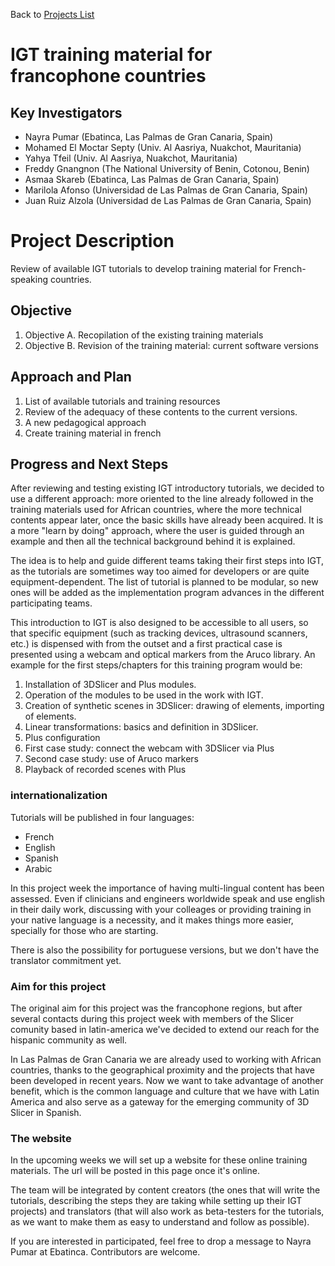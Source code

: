 Back to [Projects List](../../README.md#ProjectsList)

# IGT training material for francophone countries

## Key Investigators

- Nayra Pumar (Ebatinca, Las Palmas de Gran Canaria, Spain)
- Mohamed El Moctar Septy (Univ. Al Aasriya, Nuakchot, Mauritania)
- Yahya Tfeil (Univ. Al Aasriya, Nuakchot, Mauritania)
- Freddy Gnangnon (The National University of Benin, Cotonou, Benin)
- Asmaa Skareb (Ebatinca, Las Palmas de Gran Canaria, Spain)
- Marilola Afonso (Universidad de Las Palmas de Gran Canaria, Spain)
- Juan Ruiz Alzola (Universidad de Las Palmas de Gran Canaria, Spain)

# Project Description

<!-- Add a short paragraph describing the project. -->
Review of available IGT tutorials to develop training material for French-speaking countries.

## Objective

<!-- Describe here WHAT you would like to achieve (what you will have as end result). -->

1. Objective A. Recopilation of the existing training materials
1. Objective B. Revision of the training material: current software versions

## Approach and Plan

<!-- Describe here HOW you would like to achieve the objectives stated above. -->

1. List of available tutorials and training resources
1. Review of the adequacy of these contents to the current versions.
1. A new pedagogical approach
1. Create training material in french

## Progress and Next Steps

<!-- Update this section as you make progress, describing of what you have ACTUALLY DONE. If there are specific steps that you could not complete then you can describe them here, too. -->
After reviewing and testing existing IGT introductory tutorials, we decided to use a different approach: more oriented to the line already followed in the training materials used for African countries, where the more technical contents appear later, once the basic skills have already been acquired. It is a more "learn by doing" approach, where the user is guided through an example and then all the technical background behind it is explained.

The idea is to help and guide different teams taking their first steps into IGT, as the tutorials are sometimes way too aimed for developers or are quite equipment-dependent. The list of tutorial is planned to be modular, so new ones will be added as the implementation program advances in the different participating teams.

This introduction to IGT is also designed to be accessible to all users, so that specific equipment (such as tracking devices, ultrasound scanners, etc.) is dispensed with from the outset and a first practical case is presented using a webcam and optical markers from the Aruco library. An example for the first steps/chapters for this training program would be:

1. Installation of 3DSlicer and Plus modules.
1. Operation of the modules to be used in the work with IGT.
1. Creation of synthetic scenes in 3DSlicer: drawing of elements, importing of elements.
1. Linear transformations: basics and definition in 3DSlicer.
1. Plus configuration
1. First case study: connect the webcam with 3DSlicer via Plus
1. Second case study: use of Aruco markers
1. Playback of recorded scenes with Plus

### internationalization

Tutorials will be published in four languages:

* French
* English
* Spanish
* Arabic

In this project week the importance of having multi-lingual content has been assessed. Even if clinicians and engineers worldwide speak and use english in their daily work, discussing with your colleages or providing training in your native language is a necessity, and it makes things more easier, specially for those who are starting.

There is also the possibility for portuguese versions, but we don't have the translator commitment yet.

### Aim for this project

The original aim for this project was the francophone regions, but after several contacts during this project week with members of the Slicer comunity based in latin-america we've decided to extend our reach for the hispanic community as well.

In Las Palmas de Gran Canaria we are already used to working with African countries, thanks to the geographical proximity and the projects that have been developed in recent years. Now we want to take advantage of another benefit, which is the common language and culture that we have with Latin America and also serve as a gateway for the emerging community of 3D Slicer in Spanish.

### The website

In the upcoming weeks we will set up a website for these online training materials. The url will be posted in this page once it's online.

The team will be integrated by content creators (the ones that will write the tutorials, describing the steps they are taking while setting up their IGT projects) and translators (that will also work as beta-testers for the tutorials, as we want to make them as easy to understand and follow as possible).

If you are interested in participated, feel free to drop a message to Nayra Pumar at Ebatinca. Contributors are welcome.

<!--
# Illustrations

-->
<!-- Add pictures and links to videos that demonstrate what has been accomplished.
![Description of picture](Example2.jpg)
![Some more images](Example2.jpg)
-->
<!--
# Background and References
-->
<!-- If you developed any software, include link to the source code repository. If possible, also add links to sample data, and to any relevant publications. -->
